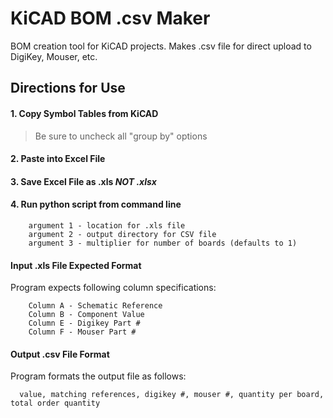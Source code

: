 # KiCAD BOM .csv Maker
BOM creation tool for KiCAD projects. Makes .csv file for direct upload to DigiKey, Mouser, etc.

## Directions for Use

#### 1. Copy Symbol Tables from KiCAD

>Be sure to uncheck all "group by" options

#### 2. Paste into Excel File

#### 3. Save Excel File as .xls **_NOT .xlsx_**

#### 4. Run python script from command line
```
    argument 1 - location for .xls file
    argument 2 - output directory for CSV file
    argument 3 - multiplier for number of boards (defaults to 1)
```

#### Input .xls File Expected Format

Program expects following column specifications:
```
    Column A - Schematic Reference
    Column B - Component Value
    Column E - Digikey Part #
    Column F - Mouser Part #
```
#### Output .csv File Format

Program formats the output file as follows:
```
  value, matching references, digikey #, mouser #, quantity per board, total order quantity
```
